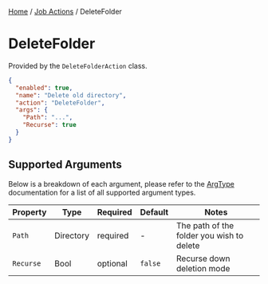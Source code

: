 [Home](/README.md) / [Job Actions](/docs/job-actions/README.md) / DeleteFolder

# DeleteFolder
Provided by the `DeleteFolderAction` class.

```json
{
  "enabled": true,
  "name": "Delete old directory",
  "action": "DeleteFolder",
  "args": {
    "Path": "...",
    "Recurse": true
  }
}
```

## Supported Arguments
Below is a breakdown of each argument, please refer to the [ArgType](/docs/enums/ArgType.md) documentation for a list of all supported argument types.

| Property | Type | Required | Default | Notes |
| --- | --- | --- | --- | --- |
| `Path` | Directory | required | - | The path of the folder you wish to delete |
| `Recurse` | Bool | optional | `false` | Recurse down deletion mode |
